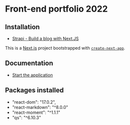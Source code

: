 # Front-end portfolio 2022

## Installation

- [Strapi - Build a blog with Next.JS](https://strapi.io/blog/build-a-blog-with-next-react-js-strapi)

This is a [Next.js](https://nextjs.org/) project bootstrapped with [`create-next-app`](https://github.com/vercel/next.js/tree/canary/packages/create-next-app).

## Documentation

- [Start the application](./documentation/NEXT-commands.md)

## Packages installed

- "react-dom": "17.0.2",
- "react-markdown": "^8.0.0"
- "react-moment": "^1.1.1"
- "qs": "^6.10.3"


